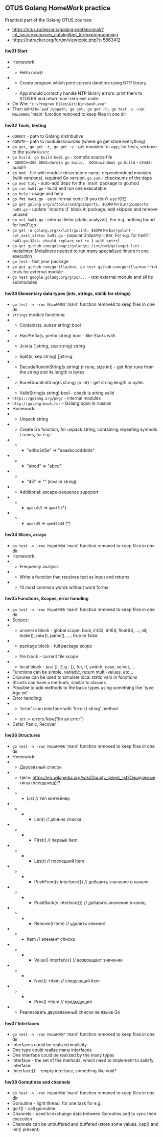 ## OTUS Golang HomeWork practice

Practical part of the Golang OTUS courses:
- https://otus.ru/lessons/golang-professional/?int_source=courses_catalog&int_term=programming
- https://rutracker.org/forum/viewtopic.php?t=5863412

#### hw01 Start
- Homework:
- - Hello now()
- - Create program which print current datetime using NTP library.
- - App should correctly handle NTP library errors: print them to STDERR and return non-zero exit code.
- On Win: ```"c:\Program Files\Git\bin\bash.exe"```
- Then ```GOPATH=`pwd`/gopath; go get; go get -t; go test -v -run MainHW01``` 'main' function removed to keep files in one dir

#### hw02 Tools, testing
- ```GOROOT``` - path to Golang distributive
- ```GOPATH``` - path to modules/sources (where go get store everything)
- ```go get, go get -t, go get -v``` - get modules for app, for tests, verbose to the ```$GOPATH/src```
- ```go build, go build hw01.go``` - compile source file
- ``` GOARCH=386 GOOS=darwin go build,  GOOS=windows go build``` - cross-build!!!
- ```go.mod``` - file with module description: name, dependendend modules (with versions), required Go version. ```go.sum``` - checksums of the deps
- ```go mod tidy``` - auto-add deps for the 'main' package to go.mod
- ```go run hw01.go``` - build and run one executable
- ```go help``` - usage and help
- ```go fmt hw01.go``` - auto-format code (if you don't use IDE)
- ```go get golang.org/x/tools/cmd/goimports; $GOPATH/bin/goimports hw01.go``` - update 'imports ()' block in package, add skipped and remove unused
- ```go vet hw01.go``` - internal linter (static analyzer). For e.g. nothing found for hw01.go
- ```go get -u golang.org/x/lint/golint; $GOPATH/bin/golint -set_exit_status hw01.go``` - popular 3rdparty linter. For e.g. for hw01: ```hw01.go:32:4: should replace cnt += 1 with cnt++```)
- ```go get github.com/golangci/golangci-lint/cmd/golangci-lint``` - metalinter. Metaliners needed to run many specialized linters in one execution
- ```go test``` - test your package
- ```go get github.com/gorilla/mux; go test github.com/gorilla/mux``` - run tests for external module
- ```go test google.golang.org/grpc/...``` - test external module and all its submodules

#### hw03 Elementary data types (ints, strings, stdlib for strings)
- ```go test -v -run MainHW03``` 'main' function removed to keep files in one dir
- ```strings``` module functions:
- - Contains(s, substr string) bool
- - HasPrefix(s, prefix string) bool - like Starts with
- - Join(a []string, sep string) string
- - Split(s, sep string) []string
- - DecodeRuneInString(s string) (r rune, size int) - get first rune from the string and its length in bytes
- - RuneCountInString(s string) (n int) - get string length in bytes
- - ValidString(s string) bool - check is string valid
- ```https://golang.org/pkg/``` - internal modules
- ```http://golang-book.ru/``` - Golang book in russian
- Homework:
- - Unpack string
- - Create Go function, for unpack string, containing repeating symbols / runes, for e.g.:
- - - "a4bc2d5e" => "aaaabccddddde"
- - - "abcd" => "abcd"
- - - "45" => "" (invalid string)
- - Additional: escape-sequence supoport
- - - `qwe\4\5` => `qwe45` (*)
- - - `qwe\45` => `qwe44444` (*)

#### hw04 Slices, arrays
- ```go test -v -run MainHW04``` 'main' function removed to keep files in one dir
- Homework:
- - Frequency analysis
- - Write a function that receives text as input and returns
- - 10 most common words without word forms

#### hw05 Functions, Scopes, error handling
- ```go test -v -run MainHW05``` 'main' function removed to keep files in one dir
- Scopes:
- - universe block - global scope: bool, int32, int64, float64, …; nil; make(), new(), panic(), …; true or false
- - package block - full package scope
- - file block - current file scope
- - local block - just {}. E.g.: {}, for, if, switch, case, select, ...
- Functions can be simple, variadic, return multi-values, etc...
- Closures can be used to simulate local static vars in functions
- Structs can have a methods, similar to classes
- Possible to add methods to the basic types using something like 'type Age int'
- Error handling:
- - 'error' is an interface with 'Error() string' method
- - err := errors.New("Im an error")
- Defer, Panic, Recover

#### hw06 Structures
- ```go test -v -run MainHW06``` 'main' function removed to keep files in one dir
- Homework:
- - Двусвязный список
- - Цель: https://en.wikipedia.org/wiki/Doubly_linked_list?Ожидаемые типы (псевдокод):?
- - - List // тип контейнер 
- - - - Len() // длинна списка 
- - - - First() // первый Item
- - - - Last() // последний Item 
- - - - PushFront(v interface{}) // добавить значение в начало 
- - - - PushBack(v interface{}) // добавить значение в конец 
- - - - Remove(i Item) // удалить элемент
- - - Item // элемент списка 
- - - - Value() interface{} // возвращает значение 
- - - - Next() *Item // следующий Item 
- - - - Prev() *Item // предыдущий
- - Реализовать двусвязанный список на языке Go

#### hw07 Interfaces
- ```go test -v -run MainHW07``` 'main' function removed to keep files in one dir
- Interfaces could be realized implicity
- One type could realize many interfaces
- One interface could be realized by the many types
- Interface - the set of the methods, which need to implement to satisfy interface
- 'interface{}' - empty interface, something like void*

#### hw08 Goroutines and channels
- ```go test -v -run MainHW08``` 'main' function removed to keep files in one dir
- Goroutine - light thread, for one task for e.g.
- go f() - call goroutine
- Channels - used to exchange data between Goroutins and to sync their execution
- Channels can be unbuffered and buffered (store some values, cap() and len() present)
